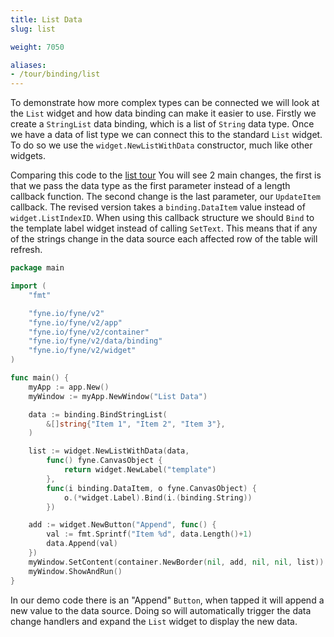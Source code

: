 ```yaml
---
title: List Data
slug: list

weight: 7050

aliases:
- /tour/binding/list
---
```


To demonstrate how more complex types can be connected
we will look at the `List` widget and how data binding
can make it easier to use. Firstly we create a `StringList`
data binding, which is a list of `String` data type.
Once we have a data of list type we can connect this to
the standard `List` widget. To do so we use the
`widget.NewListWithData` constructor, much like other
widgets.

Comparing this code to the [list tour](/widget/list)
You will see 2 main changes, the first is that we pass
the data type as the first parameter instead of a length
callback function. The second change is the last parameter,
our `UpdateItem` callback. The revised version takes
a `binding.DataItem` value instead of `widget.ListIndexID`.
When using this callback structure we should `Bind`
to the template label widget instead of calling `SetText`.
This means that if any of the strings change in the
data source each affected row of the table will refresh.

```go
package main

import (
	"fmt"

	"fyne.io/fyne/v2"
	"fyne.io/fyne/v2/app"
	"fyne.io/fyne/v2/container"
	"fyne.io/fyne/v2/data/binding"
	"fyne.io/fyne/v2/widget"
)

func main() {
	myApp := app.New()
	myWindow := myApp.NewWindow("List Data")

	data := binding.BindStringList(
		&[]string{"Item 1", "Item 2", "Item 3"},
	)

	list := widget.NewListWithData(data,
		func() fyne.CanvasObject {
			return widget.NewLabel("template")
		},
		func(i binding.DataItem, o fyne.CanvasObject) {
			o.(*widget.Label).Bind(i.(binding.String))
		})

	add := widget.NewButton("Append", func() {
		val := fmt.Sprintf("Item %d", data.Length()+1)
		data.Append(val)
	})
	myWindow.SetContent(container.NewBorder(nil, add, nil, nil, list))
	myWindow.ShowAndRun()
}
```

In our demo code there is an "Append" `Button`, when
tapped it will append a new value to the data source.
Doing so will automatically trigger the data change
handlers and expand the `List` widget to display the
new data.
